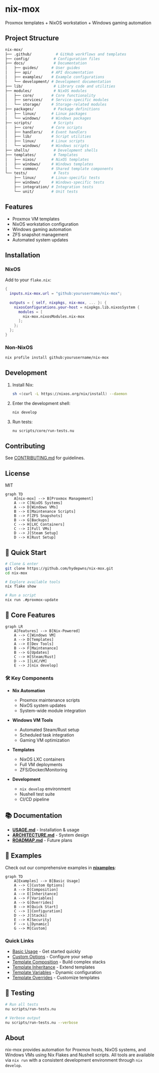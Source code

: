 # nix-mox

Proxmox templates + NixOS workstation + Windows gaming automation

## Project Structure

```bash
nix-mox/
├── .github/           # GitHub workflows and templates
├── config/           # Configuration files
├── docs/             # Documentation
│   ├── guides/      # User guides
│   ├── api/         # API documentation
│   ├── examples/    # Example configurations
│   └── development/ # Development documentation
├── lib/              # Library code and utilities
├── modules/          # NixOS modules
│   ├── core/        # Core functionality
│   ├── services/    # Service-specific modules
│   └── storage/     # Storage-related modules
├── packages/         # Package definitions
│   ├── linux/       # Linux packages
│   └── windows/     # Windows packages
├── scripts/          # Scripts
│   ├── core/        # Core scripts
│   ├── handlers/    # Event handlers
│   ├── lib/         # Script utilities
│   ├── linux/       # Linux scripts
│   └── windows/     # Windows scripts
├── shells/           # Development shells
├── templates/        # Templates
│   ├── nixos/       # NixOS templates
│   ├── windows/     # Windows templates
│   └── common/      # Shared template components
└── tests/            # Tests
    ├── linux/       # Linux-specific tests
    ├── windows/     # Windows-specific tests
    ├── integration/ # Integration tests
    └── unit/        # Unit tests
```

## Features

- Proxmox VM templates
- NixOS workstation configuration
- Windows gaming automation
- ZFS snapshot management
- Automated system updates

## Installation

### NixOS

Add to your `flake.nix`:

```nix
{
  inputs.nix-mox.url = "github:yourusername/nix-mox";
  
  outputs = { self, nixpkgs, nix-mox, ... }: {
    nixosConfigurations.your-host = nixpkgs.lib.nixosSystem {
      modules = [
        nix-mox.nixosModules.nix-mox
      ];
    };
  };
}
```

### Non-NixOS

```bash
nix profile install github:yourusername/nix-mox
```

## Development

1. Install Nix:

   ```bash
   sh <(curl -L https://nixos.org/nix/install) --daemon
   ```

2. Enter the development shell:

   ```bash
   nix develop
   ```

3. Run tests:

   ```bash
   nu scripts/core/run-tests.nu
   ```

## Contributing

See [CONTRIBUTING.md](CONTRIBUTING.md) for guidelines.

## License

MIT

```mermaid
graph TD
    A[nix-mox] --> B[Proxmox Management]
    A --> C[NixOS Systems]
    A --> D[Windows VMs]
    B --> E[Maintenance Scripts]
    B --> F[ZFS Snapshots]
    B --> G[Backups]
    C --> H[LXC Containers]
    C --> I[Full VMs]
    D --> J[Steam Setup]
    D --> K[Rust Setup]
```

## 🚀 Quick Start

```bash
# Clone & enter
git clone https://github.com/hydepwns/nix-mox.git
cd nix-mox

# Explore available tools
nix flake show

# Run a script
nix run .#proxmox-update
```

## 🌟 Core Features

```mermaid
graph LR
    A[Features] --> B[Nix-Powered]
    A --> C[Windows VM]
    A --> D[Templates]
    A --> E[Dev Tools]
    B --> F[Maintenance]
    B --> G[Updates]
    C --> H[Steam/Rust]
    D --> I[LXC/VM]
    E --> J[nix develop]
```

### 🛠️ Key Components

- **Nix Automation**
  - Proxmox maintenance scripts
  - NixOS system updates
  - System-wide module integration

- **Windows VM Tools**
  - Automated Steam/Rust setup
  - Scheduled task integration
  - Gaming VM optimization

- **Templates**
  - NixOS LXC containers
  - Full VM deployments
  - ZFS/Docker/Monitoring

- **Development**
  - `nix develop` environment
  - Nushell test suite
  - CI/CD pipeline

## 📚 Documentation

- [**USAGE.md**](./docs/USAGE.md) - Installation & usage
- [**ARCHITECTURE.md**](./docs/ARCHITECTURE.md) - System design
- [**ROADMAP.md**](./docs/ROADMAP.md) - Future plans

## 🎯 Examples

Check out our comprehensive examples in [**nixamples**](./docs/nixamples/):

```mermaid
graph TD
    A[Examples] --> B[Basic Usage]
    A --> C[Custom Options]
    A --> D[Composition]
    A --> E[Inheritance]
    A --> F[Variables]
    A --> G[Overrides]
    B --> H[Quick Start]
    C --> I[Configuration]
    D --> J[Stacks]
    E --> K[Security]
    F --> L[Dynamic]
    G --> M[Custom]
```

### Quick Links

- [Basic Usage](./docs/nixamples/01-basic-usage/) - Get started quickly
- [Custom Options](./docs/nixamples/02-custom-options/) - Configure your setup
- [Template Composition](./docs/nixamples/03-composition/) - Build complex stacks
- [Template Inheritance](./docs/nixamples/04-inheritance/) - Extend templates
- [Template Variables](./docs/nixamples/05-variables/) - Dynamic configuration
- [Template Overrides](./docs/nixamples/06-overrides/) - Customize templates

## 🧪 Testing

```bash
# Run all tests
nu scripts/run-tests.nu

# Verbose output
nu scripts/run-tests.nu --verbose
```

## About

nix-mox provides automation for Proxmox hosts, NixOS systems, and Windows VMs using Nix Flakes and Nushell scripts. All tools are available via `nix run` with a consistent development environment through `nix develop`.
